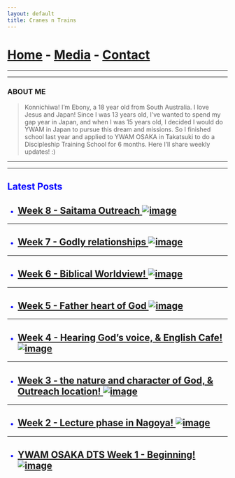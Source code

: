 ```yaml
---
layout: default
title: Cranes n Trains
---
```


# [Home](/) - [Media](/media.md) - [Contact](/contact.md)
---

---

### ABOUT ME

> Konnichiwa! I’m Ebony, a 18 year old from South Australia. I love Jesus and Japan! Since I was 13 years old, I’ve wanted to spend my gap year in Japan, and when I was 15 years old, I decided I would do YWAM in Japan to pursue this dream and missions. So I finished school last year and applied to YWAM OSAKA in Takatsuki to do a Discipleship Training School for 6 months. Here I’ll share weekly updates! :)

---

---
<div class='donteffect' style="color: blue">
  
## Latest Posts
- ## [Week 8 - Saitama Outreach ![image](https://github.com/to3b/to3b.github.io/assets/120763300/eec0766a-b7bb-4003-9466-e010e22ba66b)](/blog/week-8-saitama-outreach/)
---
- ## [Week 7 - Godly relationships ![image](https://github.com/to3b/to3b.github.io/assets/120763300/f905e68c-f09d-4d16-b898-242b4ec67ff5)](/blog/week-7-godly-relationships/)
---
- ## [Week 6 - Biblical Worldview! ![image](https://github.com/to3b/to3b.github.io/assets/120763300/bfca68e8-4310-40ca-a550-8ecd85c4db8b)](/blog/week-6-biblical-worldview/)
---
- ## [Week 5 - Father heart of God ![image](https://github.com/to3b/to3b.github.io/assets/120763300/5752bfdd-b072-42ff-88b6-21318a0853ea)](/blog/week-5-father-heart-of-god/)
---
- ## [Week 4 - Hearing God’s voice, & English Cafe! ![image](https://github.com/to3b/to3b.github.io/assets/120763300/ec9eea89-15b6-4d39-9dee-d3ee15c2da97)](/blog/week-4-hearing-god-s-voice-english-cafe/)
---
- ## [Week 3 - the nature and character of God, & Outreach location! ![image](https://github.com/to3b/to3b.github.io/assets/120763300/e8183ba8-fedf-46f3-9e3d-2bcf9f44a3b0)](/blog/week-3-the-nature-and-character-of-god-outreach-location/)
---
- ## [Week 2 - Lecture phase in Nagoya! ![image](https://github.com/to3b/to3b.github.io/assets/120763300/236a3d89-fb50-4605-aea5-37403ffff08c)](/blog/week-2-lecture-phase-in-nagoya/)
---
- ## [YWAM OSAKA DTS Week 1 - Beginning! ![image](https://github.com/to3b/to3b.github.io/assets/120763300/e45f4d63-8331-4b0a-a1a8-5151d9803bb5)](/blog/ywam-osaka-dts-week-1-beginning/)

</div>

